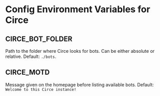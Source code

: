 # Config Environment Variables for Circe

## CIRCE_BOT_FOLDER
Path to the folder where Circe looks for bots.  Can be either absolute or relative.  Default: `./bots`.

## CIRCE_MOTD
Message given on the homepage before listing available bots.  Default: `Welcome to this Circe instance!`